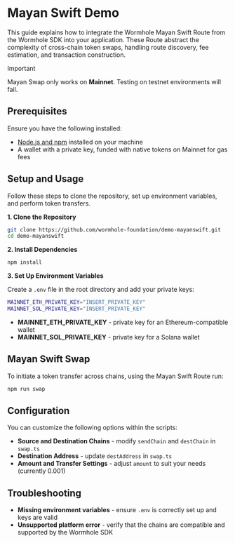# Mayan Swift Demo 

This guide explains how to integrate the Wormhole Mayan Swift Route from the Wormhole SDK into your application. These Route abstract the complexity of cross-chain token swaps, handling route discovery, fee estimation, and transaction construction.

> [!IMPORTANT]
> Mayan Swap only works on **Mainnet**. Testing on testnet environments will fail.

## Prerequisites

Ensure you have the following installed:

- [Node.js and npm](https://docs.npmjs.com/downloading-and-installing-node-js-and-npm) installed on your machine
- A wallet with a private key, funded with native tokens on Mainnet for gas fees

## Setup and Usage

Follow these steps to clone the repository, set up environment variables, and perform token transfers.

**1. Clone the Repository**

```bash
git clone https://github.com/wormhole-foundation/demo-mayanswift.git
cd demo-mayanswift
```

**2. Install Dependencies**

```bash
npm install
```

**3. Set Up Environment Variables**

Create a `.env` file in the root directory and add your private keys:

```bash
MAINNET_ETH_PRIVATE_KEY="INSERT_PRIVATE_KEY"
MAINNET_SOL_PRIVATE_KEY="INSERT_PRIVATE_KEY"
```

- **MAINNET_ETH_PRIVATE_KEY** - private key for an Ethereum-compatible wallet 
- **MAINNET_SOL_PRIVATE_KEY** - private key for a Solana wallet

## Mayan Swift Swap

To initiate a token transfer across chains, using the Mayan Swift Route run:

```bash
npm run swap
```

## Configuration

You can customize the following options within the scripts:

- **Source and Destination Chains** - modify `sendChain` and `destChain` in `swap.ts`
- **Destination Address** - update `destAddress` in `swap.ts`
- **Amount and Transfer Settings** - adjust `amount` to suit your needs (currently 0.001)

## Troubleshooting

- **Missing environment variables** - ensure `.env` is correctly set up and keys are valid
- **Unsupported platform error** - verify that the chains are compatible and supported by the Wormhole SDK